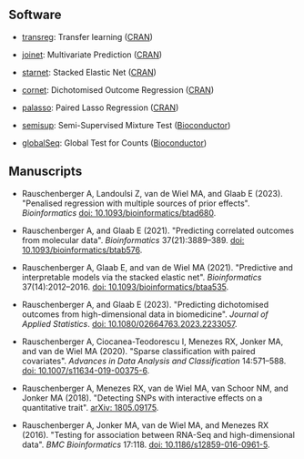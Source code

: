 ## Software

* [transreg](https://rauschenberger.github.io/transreg/): Transfer learning ([CRAN](https://cran.r-project.org/package=transreg))

* [joinet](https://rauschenberger.github.io/joinet/): Multivariate Prediction ([CRAN](https://cran.r-project.org/package=joinet))

* [starnet](https://rauschenberger.github.io/starnet/): Stacked Elastic Net ([CRAN](https://cran.r-project.org/package=starnet))

* [cornet](https://rauschenberger.github.io/cornet/): Dichotomised Outcome Regression ([CRAN](https://cran.r-project.org/package=cornet))

* [palasso](https://rauschenberger.github.io/palasso/): Paired Lasso Regression ([CRAN](https://cran.r-project.org/package=palasso))

* [semisup](https://rauschenberger.github.io/semisup): Semi-Supervised Mixture Test ([Bioconductor](https://doi.org/10.18129/B9.bioc.semisup))

* [globalSeq](https://rauschenberger.github.io/globalSeq): Global Test for Counts ([Bioconductor](https://doi.org/10.18129/B9.bioc.globalSeq))

## Manuscripts

* Rauschenberger A, Landoulsi Z, van de Wiel MA, and Glaab E (2023). "Penalised regression with  multiple sources of prior effects". *Bioinformatics* [doi: 10.1093/bioinformatics/btad680](https://doi.org/10.1093/bioinformatics/btad680).

* Rauschenberger A, and Glaab E (2021). "Predicting correlated outcomes from molecular data". *Bioinformatics* 37(21):3889–389. [doi: 10.1093/bioinformatics/btab576](https://doi.org/10.1093/bioinformatics/btab576).

* Rauschenberger A, Glaab E, and van de Wiel MA (2021). "Predictive and interpretable models via the stacked elastic net". *Bioinformatics* 37(14):2012–2016. [doi: 10.1093/bioinformatics/btaa535](https://doi.org/10.1093/bioinformatics/btaa535). 

* Rauschenberger A, and Glaab E (2023). "Predicting dichotomised outcomes from high-dimensional data in biomedicine". *Journal of Applied Statistics*. [doi: 10.1080/02664763.2023.2233057](https://doi.org/10.1080/02664763.2023.2233057). 

* Rauschenberger A, Ciocanea-Teodorescu I, Menezes RX, Jonker MA, and van de Wiel MA (2020). "Sparse classification with paired covariates". *Advances in Data Analysis and Classification* 14:571–588. [doi: 10.1007/s11634-019-00375-6](https://doi.org/10.1007/s11634-019-00375-6).

* Rauschenberger A, Menezes RX, van de Wiel MA, van Schoor NM, and Jonker MA (2018). "Detecting SNPs with interactive effects on a quantitative trait". [arXiv: 1805.09175](https://arxiv.org/abs/1805.09175).

* Rauschenberger A, Jonker MA, van de Wiel MA, and Menezes RX (2016). "Testing for association between RNA-Seq and high-dimensional data". *BMC Bioinformatics* 17:118. [doi: 10.1186/s12859-016-0961-5](https://doi.org/10.1186/s12859-016-0961-5).
